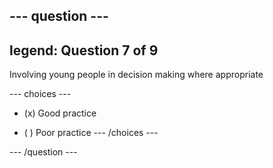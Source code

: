 --- question ---
---
legend: Question 7 of 9
---

Involving young people in decision making where appropriate

--- choices ---
- (x) Good practice

- ( ) Poor practice
--- /choices ---

--- /question ---
